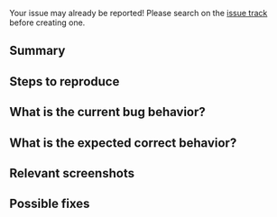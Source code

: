 <!--
SPDX-FileCopyrightText: Copyright (C) 2017 Opal Health Informatics Group at the Research Institute of the McGill University Health Centre <john.kildea@mcgill.ca>

SPDX-License-Identifier: AGPL-3.0-or-later
-->

Your issue may already be reported!
Please search on the [issue track](../) before creating one.

## Summary

<!-- Summarize the bug encountered concisely -->


## Steps to reproduce

<!-- How one can reproduce the issue - this is very important -->


## What is the current bug behavior?

<!-- What actually happens -->


## What is the expected correct behavior?

<!-- What you should see instead -->


## Relevant screenshots

<!-- Paste any relevant screenshots -->


## Possible fixes

<!-- If you can, link to the line of code that might be responsible for the problem -->

<!-- Add label ~bug ~reproduced ~needs-investigation etc. -->
<!-- /assign users @akimosupremo --> 
